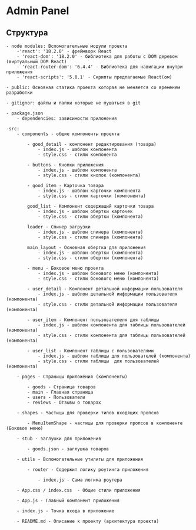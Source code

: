 # Admin Panel

## Структура
    - node modules: Вспомогательные модули проекта
        -'react': '18.2.0' - фреймворк React
        - 'react-dom': '18.2.0' - библиотека для работы с DOM деревом (виртуальный DOM React)
        - 'react-router-dom': '6.4.4' - Библиотека для навигации внутри приложения
        - 'react-scripts': '5.0.1' - Скрипты предлагаемые React(ом)

    - public: Основная статика проекта которая не меняется со временем разработки

    - gitignor: файлы и папки которые не пушаться в git
    
    - package.json
        - dependencies: зависимости приложения
    
    -src: 
        - components - общие компоненты проекта

            - good_detail - компонент редактирования (товара)
                - index.js - шаблон компонента
                - style.css - стили компонента

            - buttons - Кнопки приложения
                - index.js - шаблон компонента
                - style.css - стили кнопок (компонента)

            - good_item - Карточка товара
                - index.js - шаблон карточки компонента
                - style.css - стили карточки (компонента)

            good_list - Компонент содержащий карточки товара
                - index.js - шаблон обертки карточек
                - style.css - стили обертки (компонента)

            loader - Спинер загрузки
                - index.js - шаблон спинера (компонента)
                - style.css - стили спинера (компонента)
            
            main_layout - Основная обертка для приложения
                - index.js - шаблон обертки (компонента)
                - style.css - стили обертки (компонента)

            - menu - Боковое меню проекта
                - index.js - шаблон бокового меню (компонента)
                - style.css - стили бокового меню (компонента)

            - user_detail - Компонент детальной информации пользователя
                - index.js - шаблон детальной информации пользователя (компонента)
                - style.css - стили детальной информации пользователя (компонента)
            
            - user_item - Компонент пользователеля для таблицы
                - index.js - шаблон компонента для таблицы пользователей (компонента)
                - style.css - стили компонента для таблицы пользователей (компонента)

            - user_list - Компонент таблицы c пользователями
                - index.js - шаблон таблицы для пользователей (компонента)
                - style.css - стили таблицы  для пользователей (компонента)
            
        - pages - Страницы приложения (компоненты)

            - goods - Страница товаров
            - main - Главная страница
            - users - Пользователи
            - reviews - Отзывы о товарах
        
        - shapes - Частицы для проверки типов входящих пропсов

            - MenuItemShape - частицы для проверки пропсов в компоненте (Боковое меню)
        
        - stub - заглушки для приложения

            - goods.json - заглушка товаров
        
        - utils - Вспомогательные утилиты для приложения

            - router - Содержит логику роутинга приложения

                - index.js - Сама логика роутера
        
        - App.css / index.css  - Общие стили приложения

        - App.js - Главный компонент приложения

        - index.js - Точка входа в приложение

        - README.md - Описание к проекту (архитектура проекта)

